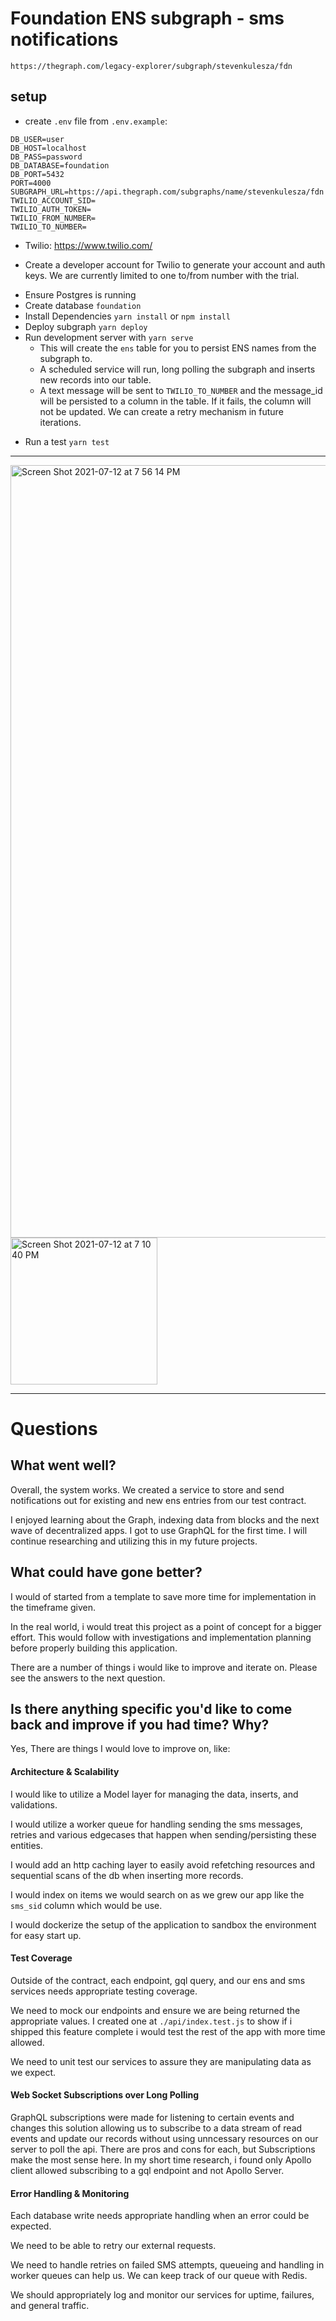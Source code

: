 # Foundation ENS subgraph - sms notifications
`https://thegraph.com/legacy-explorer/subgraph/stevenkulesza/fdn`

## setup
- create `.env` file from `.env.example`:
```
DB_USER=user
DB_HOST=localhost
DB_PASS=password
DB_DATABASE=foundation
DB_PORT=5432
PORT=4000
SUBGRAPH_URL=https://api.thegraph.com/subgraphs/name/stevenkulesza/fdn
TWILIO_ACCOUNT_SID=
TWILIO_AUTH_TOKEN=
TWILIO_FROM_NUMBER=
TWILIO_TO_NUMBER=
```
- Twilio:
https://www.twilio.com/
* Create a developer account for Twilio to generate your account and auth keys. We are currently limited to one to/from number with the trial.

- Ensure Postgres is running
- Create database `foundation`
- Install Dependencies `yarn install` or `npm install`
- Deploy subgraph `yarn deploy`
- Run development server with `yarn serve`
    * This will create the `ens` table for you to persist ENS names from the subgraph to.
    * A scheduled service will run, long polling the subgraph and inserts new records into our table. 
    * A text message will be sent to `TWILIO_TO_NUMBER` and the message_id will be persisted to a column in the table. If it fails, the column will not be updated. We can create a retry mechanism in future iterations.
* Run a test `yarn test`

-------
<img width="1236" alt="Screen Shot 2021-07-12 at 7 56 14 PM" src="https://user-images.githubusercontent.com/17483238/125369886-38354680-e34b-11eb-88e0-da7b200c0628.png">

<img width="235" alt="Screen Shot 2021-07-12 at 7 10 40 PM" src="https://user-images.githubusercontent.com/17483238/125366800-da9dfb80-e344-11eb-8792-7492a2313d52.png">

----

# Questions
## What went well?
Overall, the system works. We created a service to store and send notifications out for existing and new ens entries from our test contract. 

I enjoyed learning about the Graph, indexing data from blocks and the next wave of decentralized apps. I got to use GraphQL for the first time. I will continue researching and utilizing this in my future projects. 

## What could have gone better?
I would of started from a template to save more time for implementation in the timeframe given.

In the real world, i would treat this project as a point of concept for a bigger effort. This would follow with investigations and implementation planning before properly building this application.

There are a number of things i would like to improve and iterate on. Please see the answers to the next question. 

## Is there anything specific you'd like to come back and improve if you had time? Why?
Yes, There are things I would love to improve on, like:

#### Architecture & Scalability
I would like to utilize a Model layer for managing the data, inserts, and validations.

I would utilize a worker queue for handling sending the sms messages, retries and various edgecases that happen when sending/persisting these entities.

I would add an http caching layer to easily avoid refetching resources and sequential scans of the db when inserting more records.

I would index on items we would search on as we grew our app like the `sms_sid` column which would be use.

I would dockerize the setup of the application to sandbox the environment for easy start up.
#### Test Coverage
Outside of the contract, each endpoint, gql query, and our ens and sms services needs appropriate testing coverage. 

We need to mock our endpoints and ensure we are being returned the appropriate values. I created one at `./api/index.test.js` to show if i shipped this feature complete i would test the rest of the app with more time allowed.

We need to unit test our services to assure they are manipulating data as we expect. 

#### Web Socket Subscriptions over Long Polling
GraphQL subscriptions were made for listening to certain events and changes this solution allowing us to subscribe to a data stream of read events and update our records without using unncessary resources on our server to poll the api. There are pros and cons for each, but Subscriptions make the most sense here. In my short time research, i found only Apollo client allowed subscribing to a gql endpoint and not Apollo Server. 

#### Error Handling & Monitoring
Each database write needs appropriate handling when an error could be expected.

We need to be able to retry our external requests.

We need to handle retries on failed SMS attempts, queueing and handling in worker queues can help us. We can keep track of our queue with Redis. 

We should appropriately log and monitor our services for uptime, failures, and general traffic.

